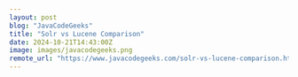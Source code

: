 ```yaml
---
layout: post
blog: "JavaCodeGeeks"
title: "Solr vs Lucene Comparison"
date: 2024-10-21T14:43:00Z
image: images/javacodegeeks.png
remote_url: "https://www.javacodegeeks.com/solr-vs-lucene-comparison.html"
---
```

